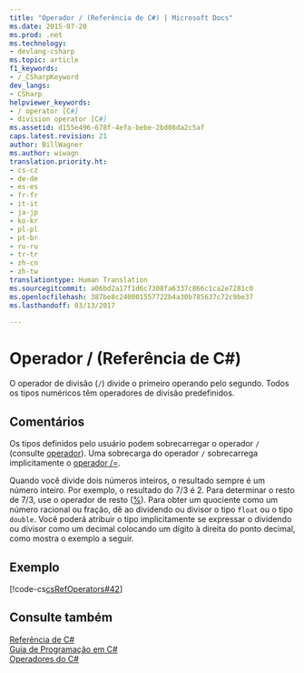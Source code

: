 ```yaml
---
title: "Operador / (Referência de C#) | Microsoft Docs"
ms.date: 2015-07-20
ms.prod: .net
ms.technology:
- devlang-csharp
ms.topic: article
f1_keywords:
- /_CSharpKeyword
dev_langs:
- CSharp
helpviewer_keywords:
- / operator [C#]
- division operator [C#]
ms.assetid: d155e496-678f-4efa-bebe-2bd08da2c5af
caps.latest.revision: 21
author: BillWagner
ms.author: wiwagn
translation.priority.ht:
- cs-cz
- de-de
- es-es
- fr-fr
- it-it
- ja-jp
- ko-kr
- pl-pl
- pt-br
- ru-ru
- tr-tr
- zh-cn
- zh-tw
translationtype: Human Translation
ms.sourcegitcommit: a06bd2a17f1d6c7308fa6337c866c1ca2e7281c0
ms.openlocfilehash: 387be8c240001557722b4a30b785637c72c9be37
ms.lasthandoff: 03/13/2017

---
```

# <a name="-operator-c-reference"></a>Operador / (Referência de C#)
O operador de divisão (`/`) divide o primeiro operando pelo segundo. Todos os tipos numéricos têm operadores de divisão predefinidos.  
  
## <a name="remarks"></a>Comentários  
 Os tipos definidos pelo usuário podem sobrecarregar o operador `/` (consulte [operador](../../../csharp/language-reference/keywords/operator.md)). Uma sobrecarga do operador `/` sobrecarrega implicitamente o [operador /=](division-assignment-operator.md).  
  
 Quando você divide dois números inteiros, o resultado sempre é um número inteiro. Por exemplo, o resultado do 7/3 é 2. Para determinar o resto de 7/3, use o operador de resto ([%](../../../csharp/language-reference/operators/modulus-operator.md)). Para obter um quociente como um número racional ou fração, dê ao dividendo ou divisor o tipo `float` ou o tipo `double`. Você poderá atribuir o tipo implicitamente se expressar o dividendo ou divisor como um decimal colocando um dígito à direita do ponto decimal, como mostra o exemplo a seguir.  
  
## <a name="example"></a>Exemplo  
 [!code-cs[csRefOperators#42](../../../csharp/language-reference/operators/codesnippet/CSharp/division-operator_1.cs)]  
  
## <a name="see-also"></a>Consulte também  
 [Referência de C#](../../../csharp/language-reference/index.md)   
 [Guia de Programação em C#](../../../csharp/programming-guide/index.md)   
 [Operadores do C#](../../../csharp/language-reference/operators/index.md)

